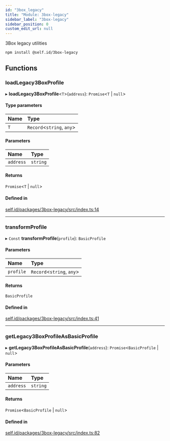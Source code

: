 ```yaml
---
id: "3box_legacy"
title: "Module: 3box-legacy"
sidebar_label: "3box-legacy"
sidebar_position: 0
custom_edit_url: null
---
```


3Box legacy utilities

```sh
npm install @self.id/3box-legacy
```

## Functions

### loadLegacy3BoxProfile

▸ **loadLegacy3BoxProfile**<`T`\>(`address`): `Promise`<`T` \| ``null``\>

#### Type parameters

| Name | Type |
| :------ | :------ |
| `T` | `Record`<`string`, `any`\> |

#### Parameters

| Name | Type |
| :------ | :------ |
| `address` | `string` |

#### Returns

`Promise`<`T` \| ``null``\>

#### Defined in

[self.id/packages/3box-legacy/src/index.ts:14](https://github.com/ceramicstudio/self.id/blob/356cc44/packages/3box-legacy/src/index.ts#L14)

___

### transformProfile

▸ `Const` **transformProfile**(`profile`): `BasicProfile`

#### Parameters

| Name | Type |
| :------ | :------ |
| `profile` | `Record`<`string`, `any`\> |

#### Returns

`BasicProfile`

#### Defined in

[self.id/packages/3box-legacy/src/index.ts:41](https://github.com/ceramicstudio/self.id/blob/356cc44/packages/3box-legacy/src/index.ts#L41)

___

### getLegacy3BoxProfileAsBasicProfile

▸ **getLegacy3BoxProfileAsBasicProfile**(`address`): `Promise`<`BasicProfile` \| ``null``\>

#### Parameters

| Name | Type |
| :------ | :------ |
| `address` | `string` |

#### Returns

`Promise`<`BasicProfile` \| ``null``\>

#### Defined in

[self.id/packages/3box-legacy/src/index.ts:82](https://github.com/ceramicstudio/self.id/blob/356cc44/packages/3box-legacy/src/index.ts#L82)
